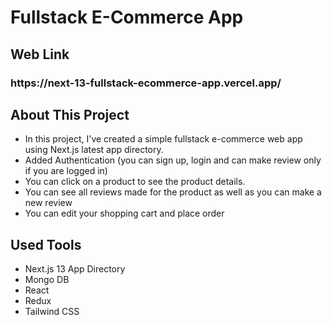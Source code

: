 # Fullstack E-Commerce App

## Web Link
<h3> https://next-13-fullstack-ecommerce-app.vercel.app/ </h3>

## About This Project
 * In this project, I've created a simple fullstack e-commerce web app using Next.js latest app directory.
 * Added Authentication (you can sign up, login and can make review only if you are logged in)
 * You can click on a product to see the product details.
 * You can see all reviews made for the product as well as you can make a new review
 * You can edit your shopping cart and place order

## Used Tools
 * Next.js 13 App Directory
 * Mongo DB
 * React
 * Redux
 * Tailwind CSS
